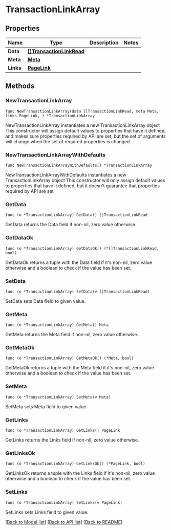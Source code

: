 # TransactionLinkArray

## Properties

Name | Type | Description | Notes
------------ | ------------- | ------------- | -------------
**Data** | [**[]TransactionLinkRead**](TransactionLinkRead.md) |  | 
**Meta** | [**Meta**](Meta.md) |  | 
**Links** | [**PageLink**](PageLink.md) |  | 

## Methods

### NewTransactionLinkArray

`func NewTransactionLinkArray(data []TransactionLinkRead, meta Meta, links PageLink, ) *TransactionLinkArray`

NewTransactionLinkArray instantiates a new TransactionLinkArray object
This constructor will assign default values to properties that have it defined,
and makes sure properties required by API are set, but the set of arguments
will change when the set of required properties is changed

### NewTransactionLinkArrayWithDefaults

`func NewTransactionLinkArrayWithDefaults() *TransactionLinkArray`

NewTransactionLinkArrayWithDefaults instantiates a new TransactionLinkArray object
This constructor will only assign default values to properties that have it defined,
but it doesn't guarantee that properties required by API are set

### GetData

`func (o *TransactionLinkArray) GetData() []TransactionLinkRead`

GetData returns the Data field if non-nil, zero value otherwise.

### GetDataOk

`func (o *TransactionLinkArray) GetDataOk() (*[]TransactionLinkRead, bool)`

GetDataOk returns a tuple with the Data field if it's non-nil, zero value otherwise
and a boolean to check if the value has been set.

### SetData

`func (o *TransactionLinkArray) SetData(v []TransactionLinkRead)`

SetData sets Data field to given value.


### GetMeta

`func (o *TransactionLinkArray) GetMeta() Meta`

GetMeta returns the Meta field if non-nil, zero value otherwise.

### GetMetaOk

`func (o *TransactionLinkArray) GetMetaOk() (*Meta, bool)`

GetMetaOk returns a tuple with the Meta field if it's non-nil, zero value otherwise
and a boolean to check if the value has been set.

### SetMeta

`func (o *TransactionLinkArray) SetMeta(v Meta)`

SetMeta sets Meta field to given value.


### GetLinks

`func (o *TransactionLinkArray) GetLinks() PageLink`

GetLinks returns the Links field if non-nil, zero value otherwise.

### GetLinksOk

`func (o *TransactionLinkArray) GetLinksOk() (*PageLink, bool)`

GetLinksOk returns a tuple with the Links field if it's non-nil, zero value otherwise
and a boolean to check if the value has been set.

### SetLinks

`func (o *TransactionLinkArray) SetLinks(v PageLink)`

SetLinks sets Links field to given value.



[[Back to Model list]](../README.md#documentation-for-models) [[Back to API list]](../README.md#documentation-for-api-endpoints) [[Back to README]](../README.md)


